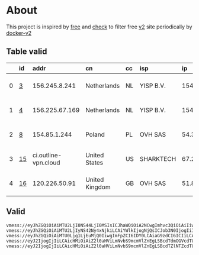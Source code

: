 
# About

This project is inspired by [free](https://github.com/freefq/free) and [check](https://github.com/yeahwu/check) to filter free [v2](https://github.com/v2fly/v2ray-core) site periodically by [docker-v2](https://hub.docker.com/r/v2ray/official)

    

## Table valid
|    | id                   | addr                 | cn             | cc   | isp       | ip            | chatgpt          |
|---:|:---------------------|:---------------------|:---------------|:-----|:----------|:--------------|:-----------------|
|  0 | [3](config/3.json)   | 156.245.8.241        | Netherlands    | NL   | YISP B.V. | 154.84.1.44   | Yes (Region: NL) |
|  1 | [4](config/4.json)   | 156.225.67.169       | Netherlands    | NL   | YISP B.V. | 154.84.1.121  | Yes (Region: NL) |
|  2 | [8](config/8.json)   | 154.85.1.244         | Poland         | PL   | OVH SAS   | 54.36.174.181 | Yes (Region: FR) |
|  3 | [15](config/15.json) | ci.outline-vpn.cloud | United States  | US   | SHARKTECH | 67.21.72.34   | Yes (Region: US) |
|  4 | [16](config/16.json) | 120.226.50.91        | United Kingdom | GB   | OVH SAS   | 51.89.40.141  | Yes (Region: GB) |

## Valid
```
vmess://eyJhZGQiOiAiMTU2LjI0NS44LjI0MSIsICJhaWQiOiA2NCwgImhvc3QiOiAiIiwgImlkIjogIjI5YTVkNDhlLTI0ZjEtNDhmZC1hNWUxLTlhNDZjYjMxMDMyZiIsICJuZXQiOiAidGNwIiwgInBhdGgiOiAiIiwgInBvcnQiOiA1MTI0NiwgInBzIjogImdpdGh1Yi5jb20vZnJlZWZxIC0gXHU5OTk5XHU2ZTJmICAzIiwgInRscyI6ICIiLCAidHlwZSI6ICJhdXRvIiwgInNlY3VyaXR5IjogImF1dG8iLCAic2tpcC1jZXJ0LXZlcmlmeSI6IHRydWUsICJzbmkiOiAiIn0=
vmess://eyJhZGQiOiAiMTU2LjIyNS42Ny4xNjkiLCAiYWlkIjogNjQsICJob3N0IjogIiIsICJpZCI6ICJiZDI0OWUzNy03MzU5LTQxZWUtODRhNy0wOWU0OWUwZWM1YzQiLCAibmV0IjogInRjcCIsICJwYXRoIjogIiIsICJwb3J0IjogMzU5NzcsICJwcyI6ICJnaXRodWIuY29tL2ZyZWVmcSAtIFx1NTM1N1x1OTc1ZSAgNCIsICJ0bHMiOiAiIiwgInR5cGUiOiAiYXV0byIsICJzZWN1cml0eSI6ICJhdXRvIiwgInNraXAtY2VydC12ZXJpZnkiOiB0cnVlLCAic25pIjogIiJ9
vmess://eyJhZGQiOiAiMTU0Ljg1LjEuMjQ0IiwgImFpZCI6IDY0LCAiaG9zdCI6ICIiLCAiaWQiOiAiMWQ0NzRmMGItZTc4ZC00YWY5LWJjNGEtYTQ2NzQ2N2JjN2E3IiwgIm5ldCI6ICJ0Y3AiLCAicGF0aCI6ICIiLCAicG9ydCI6IDQxNDUzLCAicHMiOiAiZ2l0aHViLmNvbS9mcmVlZnEgLSBcdTdmOGVcdTU2ZmRDbG91ZGlubm92YXRpb25cdTY1NzBcdTYzNmVcdTRlMmRcdTVmYzMgOCIsICJ0bHMiOiAiIiwgInR5cGUiOiAiYXV0byIsICJzZWN1cml0eSI6ICJhdXRvIiwgInNraXAtY2VydC12ZXJpZnkiOiB0cnVlLCAic25pIjogIiJ9
vmess://eyJ2IjogIjIiLCAicHMiOiAiZ2l0aHViLmNvbS9mcmVlZnEgLSBcdTdmOGVcdTU2ZmRcdTUyYTBcdTUyMjlcdTc5OGZcdTVjM2NcdTRlOWFcdTVkZGVcdTZkMWJcdTY3NDlcdTc3ZjZTaGFya1RlY2hcdTY1NzBcdTYzNmVcdTRlMmRcdTVmYzMgMTUiLCAiYWRkIjogImNpLm91dGxpbmUtdnBuLmNsb3VkIiwgInBvcnQiOiAiNDMxMjMiLCAiaWQiOiAiMjU2NmQwMGYtMjE4Yy00OGY3LTlhMzYtMTNkM2Q2ZjFhNzI0IiwgImFpZCI6ICI2NCIsICJzY3kiOiAiYXV0byIsICJuZXQiOiAidGNwIiwgInR5cGUiOiAibm9uZSIsICJob3N0IjogIiIsICJwYXRoIjogIiIsICJ0bHMiOiAiIiwgInNuaSI6ICIiLCAiYWxwbiI6ICIifQ==
vmess://eyJ2IjogIjIiLCAicHMiOiAiZ2l0aHViLmNvbS9mcmVlZnEgLSBcdTZlNTZcdTUzNTdcdTc3MDFcdTc5ZmJcdTUyYTggMTYiLCAiYWRkIjogIjEyMC4yMjYuNTAuOTEiLCAicG9ydCI6ICI0NzAwOSIsICJpZCI6ICI4M2E0MjRkOC00YmNiLTRjZWUtYjAxNi0yYzhmMWRiNGE5MjEiLCAiYWlkIjogIjY0IiwgInNjeSI6ICJhdXRvIiwgIm5ldCI6ICJ0Y3AiLCAidHlwZSI6ICJub25lIiwgImhvc3QiOiAiIiwgInBhdGgiOiAiIiwgInRscyI6ICIiLCAic25pIjogIiIsICJhbHBuIjogIiJ9
```

